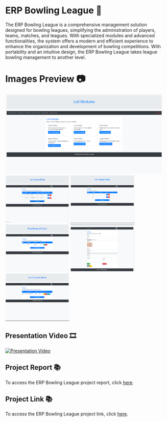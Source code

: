 # ERP Bowling League 🎳
The ERP Bowling League is a comprehensive management solution designed for bowling leagues, simplifying the administration of players, teams, matches, and leagues. With specialized modules and advanced functionalities, the system offers a modern and efficient experience to enhance the organization and development of bowling competitions. With portability and an intuitive design, the ERP Bowling League takes league bowling management to another level.

# Images Preview 📷
<div class="carousel-container">
    <div class="carousel-slide">
        <img src="https://github.com/PolNie/ERP-Bowling-League-Management/blob/main/img/image.png" height="250">
        <img src="https://github.com/PolNie/ERP-Bowling-League-Management/blob/main/img/image2.png" width="200" height="150">
        <img src="https://github.com/PolNie/ERP-Bowling-League-Management/blob/main/img/image3.png" width="200" height="150">
        <img src="https://github.com/PolNie/ERP-Bowling-League-Management/blob/main/img/image4.png" width="200" height="150">
        <img src="https://github.com/PolNie/ERP-Bowling-League-Management/blob/main/img/image5.png" width="200" height="150">
        <img src="https://github.com/PolNie/ERP-Bowling-League-Management/blob/main/img/image6.png" width="200" height="150">
    </div>
</div>


## Presentation Video 🎞
[![Presentation Video](miniatura_video)](link_video)

## Project Report 📚
To access the ERP Bowling League project report, click [here](https://docs.google.com/document/d/1yi0YyKdvMQGsrdw_vcsXQHrbpXQbtf0QVj99rGNSWU0).

## Project Link 📚
To access the ERP Bowling League project link, click [here](https://gitlab.com/rodo.leon.marc/projecte-2/-/tree/master?ref_type=heads).
